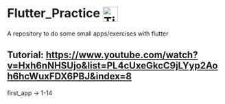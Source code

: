 # Flutter_Practice <img align="center" alt="Tiago-Flutter" height=35 src="https://cdn.jsdelivr.net/gh/devicons/devicon/icons/flutter/flutter-original.svg" />
A repository to do some small apps/exercises with flutter 


Tutorial: https://www.youtube.com/watch?v=Hxh6nNHSUjo&list=PL4cUxeGkcC9jLYyp2Aoh6hcWuxFDX6PBJ&index=8
--
first_app -> 1-14
